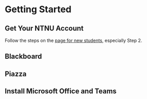 # Getting Started


## Get Your NTNU Account

Follow the steps on the [page for new students](https://innsida.ntnu.no/ny-student), especially Step 2. 


## Blackboard


## Piazza



## Install Microsoft Office and Teams



